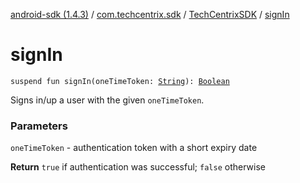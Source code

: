 [android-sdk (1.4.3)](../../index.md) / [com.techcentrix.sdk](../index.md) / [TechCentrixSDK](index.md) / [signIn](./sign-in.md)

# signIn

`suspend fun signIn(oneTimeToken: `[`String`](https://kotlinlang.org/api/latest/jvm/stdlib/kotlin/-string/index.html)`): `[`Boolean`](https://kotlinlang.org/api/latest/jvm/stdlib/kotlin/-boolean/index.html)

Signs in/up a user with the given `oneTimeToken`.

### Parameters

`oneTimeToken` - authentication token with a short expiry date

**Return**
`true` if authentication was successful; `false` otherwise

